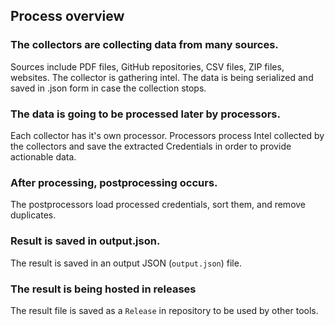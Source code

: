## Process overview
### The collectors are collecting data from many sources. 
Sources include PDF files, GitHub repositories, CSV files, ZIP files, websites. The collector is gathering intel.
The data is being serialized and saved in .json form in case the collection stops.

### The data is going to be processed later by processors.
Each collector has it's own processor. Processors process Intel collected by the collectors and save the extracted Credentials in order to provide actionable data.

### After processing, postprocessing occurs.
The postprocessors load processed credentials, sort them, and remove duplicates.

### Result is saved in output.json.
The result is saved in an output JSON (`output.json`) file.

### The result is being hosted in releases
The result file is saved as a `Release` in repository to be used by other tools.
